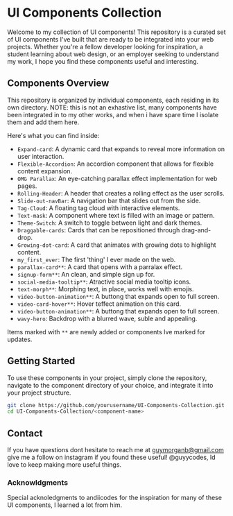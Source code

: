 # UI Components Collection

Welcome to my collection of UI components! This repository is a curated set of UI components I've built that are ready to be integrated into your web projects. Whether you're a fellow developer looking for inspiration, a student learning about web design, or an employer seeking to understand my work, I hope you find these components useful and interesting.

## Components Overview

This repository is organized by individual components, each residing in its own directory. NOTE: this is not an exhastive list, many components have been integrated in to my other works, and when i have spare time I isolate them and add them here.

Here's what you can find inside:

- `Expand-card`: A dynamic card that expands to reveal more information on user interaction.
- `Flexible-Accordion`: An accordion component that allows for flexible content expansion.
- `OMG Parallax`: An eye-catching parallax effect implementation for web pages.
- `Rolling-Header`: A header that creates a rolling effect as the user scrolls.
- `Slide-out-navBar`: A navigation bar that slides out from the side.
- `Tag-Cloud`: A floating tag cloud with interactive elements.
- `Text-mask`: A component where text is filled with an image or pattern.
- `Theme-Switch`: A switch to toggle between light and dark themes.
- `Draggable-cards`: Cards that can be repositioned through drag-and-drop.
- `Growing-dot-card`: A card that animates with growing dots to highlight content.
- `my_first_ever`: The first 'thing' I ever made on the web.
- `parallax-card**`: A card that opens with a parralax effect.
- `signup-form**`: An clean, and simple sign up for.
- `social-media-tooltip**`: Atractive social media tooltip icons.
- `text-morph**`: Morphing text, in place, works well with emojis.
- `video-button-animation**`: A buttong that expands open to full screen.
- `video-card-hover**`: Hover teffect animation on this card.
- `video-button-animation**`: A buttong that expands open to full screen.
- `wavy-hero`: Backdrop with a blurred wave, suble and appealing.

Items marked with `**` are newly added or components Ive marked for updates.

## Getting Started

To use these components in your project, simply clone the repository, navigate to the component directory of your choice, and integrate it into your project structure.

```bash
git clone https://github.com/yourusername/UI-Components-Collection.git
cd UI-Components-Collection/<component-name>
```
## Contact

If you have questions dont hesitate to reach me at guymorganb@gmail.com
give me a follow on instagram if you found these useful! @guyycodes, Id love to keep making more useful things. 

### Acknowldgments

Special acknoledgments to andiicodes for the inspiration for many of these UI components, I learned a lot from him.